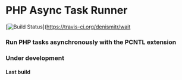 # PHP Async Task Runner

[![Build Status](https://travis-ci.org/denismitr/wait.svg?branch=master)](https://travis-ci.org/denismitr/wait

### Run PHP tasks asynchronously with the PCNTL extension

### Under development

#### Last build